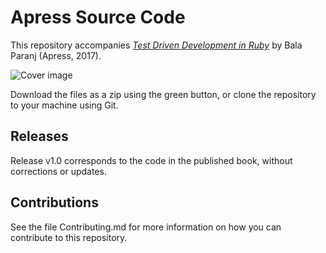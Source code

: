 # Apress Source Code

This repository accompanies [*Test Driven Development in Ruby*](http://www.apress.com/9781484226377) by Bala Paranj (Apress, 2017).

![Cover image](9781484226377.jpg)

Download the files as a zip using the green button, or clone the repository to your machine using Git.

## Releases

Release v1.0 corresponds to the code in the published book, without corrections or updates.

## Contributions

See the file Contributing.md for more information on how you can contribute to this repository.
